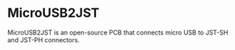 # MicroUSB2JST
MicroUSB2JST is an open-source PCB that connects micro USB to JST-SH and JST-PH connectors.
